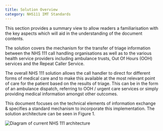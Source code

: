 ```yaml
---
title: Solution Overview
category: NHS111 IMT Standards
---
```


This section provides a summary view to allow readers a familiarisation with the key aspects which will aid in the understanding of the document contents.

The solution covers the mechanism for the transfer of triage information between the NHS
111 call handling organisations as well as to the various health service providers including
ambulance trusts, Out Of Hours (OOH) services and the Repeat Caller Service.

The overall NHS 111 solution allows the call handler to direct for different forms of medical
care and to make this available at the most relevant point of care for the patient based on the
results of triage. This can be in the form of an ambulance dispatch, referring to OOH / urgent
care services or simply providing medical information amongst other outcomes.

This document focuses on the technical elements of information exchange & specifies a
standard mechanism to incorporate this implementation. The solution architecture can be
seen in Figure 1.

![Diagram of current NHS 111 architecture](../../images/current_nhs111_architecture.png)
